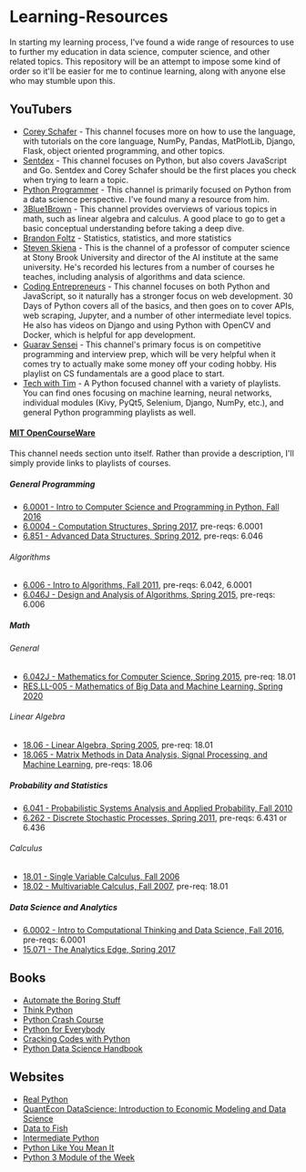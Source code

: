 # Learning-Resources <a name="top">
In starting my learning process, I've found a wide range of resources to use to further my education in data science, computer science, and other related topics.  This repository will be an attempt to impose some kind of order so it'll be easier for me to continue learning, along with anyone else who may stumble upon this.
  
## YouTubers
* [Corey Schafer](https://www.youtube.com/channel/UCCezIgC97PvUuR4_gbFUs5g) - This channel focuses more on how to use the language, with tutorials on the core language, NumPy, Pandas, MatPlotLib, Django, Flask, object oriented programming, and other topics.
* [Sentdex](https://www.youtube.com/user/sentdex/featured) - This channel focuses on Python, but also covers JavaScript and Go.  Sentdex and Corey Schafer should be the first places you check when trying to learn a topic.
* [Python Programmer](https://www.youtube.com/user/consumerchampion) - This channel is primarily focused on Python from a data science perspective.  I've found many a resource from him.
* [3Blue1Brown](https://www.youtube.com/channel/UCYO_jab_esuFRV4b17AJtAw) - This channel provides overviews of various topics in math, such as linear algebra and calculus.  A good place to go to get a basic conceptual understanding before taking a deep dive.
* [Brandon Foltz](https://www.youtube.com/c/BrandonFoltz/featured) - Statistics, statistics, and more statistics
* [Steven Skiena](https://www.youtube.com/user/StevenSkiena) - This is the channel of a professor of computer science at Stony Brook University and director of the AI institute at the same university.  He's recorded his lectures from a number of courses he teaches, including analysis of algorithms and data science.
* [Coding Entrepreneurs](https://www.youtube.com/user/CodingEntrepreneurs) - This channel focuses on both Python and JavaScript, so it naturally has a stronger focus on web development.  30 Days of Python covers all of the basics, and then goes on to cover APIs, web scraping, Jupyter, and a number of other intermediate level topics.  He also has videos on Django and using Python with OpenCV and Docker, which is helpful for app development.
* [Guarav Sensei](https://www.youtube.com/c/GauravSensei) - This channel's primary focus is on competitive programming and interview prep, which will be very helpful when it comes try to actually make some money off your coding hobby.  His playlist on CS fundamentals are a good place to start.
* [Tech with Tim](https://www.youtube.com/channel/UC4JX40jDee_tINbkjycV4Sg) - A Python focused channel with a variety of playlists.  You can find ones focusing on machine learning, neural networks, individual modules (Kivy, PyQt5, Selenium, Django, NumPy, etc.), and general Python programming playlists as well.

#### [MIT OpenCourseWare](https://www.youtube.com/user/MIT)
This channel needs section unto itself.  Rather than provide a description, I'll simply provide links to playlists of courses.

##### General Programming
* [6.0001 - Intro to Computer Science and Programming in Python, Fall 2016](https://www.youtube.com/watch?v=nykOeWgQcHM&list=PLUl4u3cNGP63WbdFxL8giv4yhgdMGaZNA)
* [6.0004 - Computation Structures, Spring 2017](https://www.youtube.com/playlist?list=PLUl4u3cNGP62WVs95MNq3dQBqY2vGOtQ2), pre-reqs: 6.0001
* [6.851 - Advanced Data Structures, Spring 2012](https://www.youtube.com/playlist?list=PLUl4u3cNGP61hsJNdULdudlRL493b-XZf), pre-reqs: 6.046

###### Algorithms
* [6.006 - Intro to Algorithms, Fall 2011](https://www.youtube.com/playlist?list=PLUl4u3cNGP61Oq3tWYp6V_F-5jb5L2iHb), pre-reqs: 6.042, 6.0001
* [6.046J - Design and Analysis of Algorithms, Spring 2015](https://www.youtube.com/playlist?list=PLUl4u3cNGP6317WaSNfmCvGym2ucw3oGp), pre-reqs: 6.006

##### Math

###### General
* [6.042J - Mathematics for Computer Science, Spring 2015](https://www.youtube.com/playlist?list=PLUl4u3cNGP60UlabZBeeqOuoLuj_KNphQ), pre-req: 18.01
* [RES.LL-005 - Mathematics of Big Data and Machine Learning, Spring 2020](https://www.youtube.com/playlist?list=PLUl4u3cNGP62uI_DWNdWoIMsgPcLGOx-V)

###### Linear Algebra
* [18.06 - Linear Algebra, Spring 2005](https://www.youtube.com/playlist?list=PLE7DDD91010BC51F8), pre-req: 18.01
* [18.065 - Matrix Methods in Data Analysis, Signal Processing, and Machine Learning](https://www.youtube.com/playlist?list=PLUl4u3cNGP63oMNUHXqIUcrkS2PivhN3k), pre-reqs: 18.06

##### Probability and Statistics
* [6.041 - Probabilistic Systems Analysis and Applied Probability, Fall 2010](https://www.youtube.com/playlist?list=PLUl4u3cNGP61MdtwGTqZA0MreSaDybji8)
* [6.262 - Discrete Stochastic Processes, Spring 2011](https://www.youtube.com/playlist?list=PLEEF5322B331C1B98), pre-reqs: 6.431 or 6.436

###### Calculus
* [18.01 - Single Variable Calculus, Fall 2006](https://www.youtube.com/playlist?list=PL590CCC2BC5AF3BC1)
* [18.02 - Multivariable Calculus, Fall 2007](https://www.youtube.com/playlist?list=PL4C4C8A7D06566F38), pre-req: 18.01

##### Data Science and Analytics
* [6.0002 - Intro to Computational Thinking and Data Science, Fall 2016](https://www.youtube.com/playlist?list=PLUl4u3cNGP619EG1wp0kT-7rDE_Az5TNd), pre-reqs: 6.0001
* [15.071 - The Analytics Edge, Spring 2017](https://www.youtube.com/playlist?list=PLUl4u3cNGP61Q_FSXJUGkDJs1SMj5teGq)


## Books
* [Automate the Boring Stuff](https://automatetheboringstuff.com/)
* [Think Python](http://greenteapress.com/thinkpython2/thinkpython2.pdf)
* [Python Crash Course](https://www.amazon.com/Python-Crash-Course-Hands-Project-Based/dp/1593276036)
* [Python for Everybody](http://do1.dr-chuck.com/pythonlearn/EN_us/pythonlearn.pdf)
* [Cracking Codes with Python](https://inventwithpython.com/cracking/)
* [Python Data Science Handbook](https://jakevdp.github.io/PythonDataScienceHandbook/)

## Websites
* [Real Python](https://realpython.com/)
* [QuantEcon DataScience: Introduction to Economic Modeling and Data Science](https://datascience.quantecon.org/)
* [Data to Fish](https://datatofish.com/python-tutorials/)
* [Intermediate Python](https://book.pythontips.com/en/latest/index.html#)
* [Python Like You Mean It](https://www.pythonlikeyoumeanit.com/index.html)
* [Python 3 Module of the Week](https://pymotw.com/3/)
